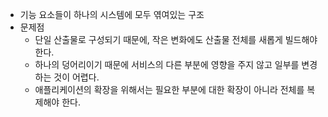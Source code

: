 - 기능 요소들이 하나의 시스템에 모두 엮여있는 구조
- 문제점
  - 단일 산출물로 구성되기 때문에, 작은 변화에도 산출물 전체를 새롭게 빌드해야한다.
  - 하나의 덩어리이기 때문에 서비스의 다른 부분에 영향을 주지 않고 일부를 변경하는 것이 어렵다.
  - 애플리케이션의 확장을 위해서는 필요한 부분에 대한 확장이 아니라 전체를 복제해야 한다.